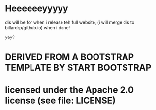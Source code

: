 # Heeeeeeyyyyy

dis will be for when i release teh full website, (i will merge dis to billardrp/github.io) when i done!

yay?

# DERIVED FROM A BOOTSTRAP TEMPLATE BY START BOOTSTRAP
# licensed under the Apache 2.0 license (see file: LICENSE)